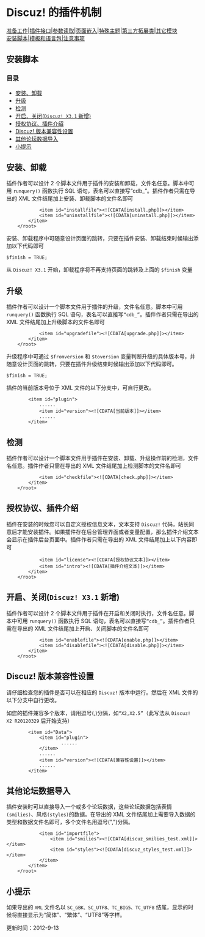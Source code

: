 # Discuz! 的插件机制
[准备工作](?ac=document&page=dev_plugin)|[插件接口](?ac=document&page=plugin_module)|[参数读取](?ac=document&page=plugin_vars)|[页面嵌入](?ac=document&page=plugin_hook)|[特殊主题](?ac=document&page=plugin_specialthread)|[第三方拓展类](?ac=document&page=plugin_classes)|[其它模块](?ac=document&page=plugin_other_module)  
[安装脚本](?ac=document&page=plugin_install)|[模板和语言包](?ac=document&page=plugin_language)|[注意事项](?ac=document&page=plugin_notice)

## 安装脚本
### 目录
- [安装、卸载](?ac=document&page=plugin_install#.E5.AE.89.E8.A3.85.E3.80.81.E5.8D.B8.E8.BD.BD)
- [升级](?ac=document&page=plugin_install#.E5.8D.87.E7.BA.A7)
- [检测](?ac=document&page=plugin_install#.E6.A3.80.E6.B5.8B)
- [开启、关闭(`Discuz! X3.1` 新增)](?ac=document&page=plugin_install#.BF.AA.C6.F4.A1.A2.B9.D8.B1.D5)
- [授权协议、插件介绍](?ac=document&page=plugin_install#.E6.8E.88.E6.9D.83.E5.8D.8F.E8.AE.AE.E3.80.81.E6.8F.92.E4.BB.B6.E4.BB.8B.E7.BB.8D)
- [Discuz! 版本兼容性设置](?ac=document&page=plugin_install#Discuz.21_.E7.89.88.E6.9C.AC.E5.85.BC.E5.AE.B9.E6.80.A7.E8.AE.BE.E7.BD.AE)
- [其他论坛数据导入](?ac=document&page=plugin_install#.E5.85.B6.E4.BB.96.E8.AE.BA.E5.9D.9B.E6.95.B0.E6.8D.AE.E5.AF.BC.E5.85.A5)
- [小提示](?ac=document&page=plugin_install#.E5.B0.8F.E6.8F.90.E7.A4.BA)

## 安装、卸载
插件作者可以设计 2 个脚本文件用于插件的安装和卸载，文件名任意。脚本中可用 `runquery()` 函数执行 SQL 语句，表名可以直接写“cdb_”。插件作者只需在导出的 XML 文件结尾加上安装、卸载脚本的文件名即可 


```
            <item id="installfile"><![CDATA[install.php]]></item>
            <item id="uninstallfile"><![CDATA[uninstall.php]]></item>
        </item>
    </root>

```
安装、卸载程序中可随意设计页面的跳转，只要在插件安装、卸载结束时候输出添加以下代码即可 


```
$finish = TRUE;
```
从 `Discuz! X3.1` 开始，卸载程序将不再支持页面的跳转及上面的 `$finish` 变量

## 升级
插件作者可以设计一个脚本文件用于插件的升级，文件名任意。脚本中可用 `runquery()` 函数执行 SQL 语句，表名可以直接写`“cdb_”`。插件作者只需在导出的 XML 文件结尾加上升级脚本的文件名即可 


```
            <item id="upgradefile"><![CDATA[upgrade.php]]></item>
        </item>
    </root>

```
升级程序中可通过 `$fromversion` 和 `$toversion` 变量判断升级的具体版本号，并随意设计页面的跳转，只要在插件升级结束时候输出添加以下代码即可。 


```
$finish = TRUE;
```
插件的当前版本号位于 XML 文件的以下分支中，可自行更改。 


```
        <item id="plugin">
            ......
            <item id="version"><![CDATA[当前版本]]></item>
            ......
        </item>

```
## 检测
插件作者可以设计一个脚本文件用于插件在安装、卸载、升级操作前的检测，文件名任意。插件作者只需在导出的 XML 文件结尾加上检测脚本的文件名即可 


```
            <item id="checkfile"><![CDATA[check.php]]></item>
        </item>
    </root>

```
## 授权协议、插件介绍
插件在安装的时候您可以自定义授权信息文本，文本支持 `Discuz!` 代码，站长同意后才能安装插件。如果插件存在后台管理界面或者变量配置，那么插件介绍文本会显示在插件后台页面中。插件作者只需在导出的 XML 文件结尾加上以下内容即可 


```
            <item id="license"><![CDATA[授权协议文本]]></item>
            <item id="intro"><![CDATA[插件介绍文本]]></item>
        </item>
    </root>

```
## 开启、关闭(`Discuz! X3.1` 新增)
插件作者可以设计 2 个脚本文件用于插件在开启和关闭时执行，文件名任意。脚本中可用 `runquery()` 函数执行 SQL 语句，表名可以直接写`“cdb_”`。插件作者只需在导出的 XML 文件结尾加上开启、关闭脚本的文件名即可 


```
            <item id="enablefile"><![CDATA[enable.php]]></item>
            <item id="disablefile"><![CDATA[disable.php]]></item>
        </item>
    </root>

```
## Discuz! 版本兼容性设置
请仔细检查您的插件是否可以在相应的 `Discuz!` 版本中运行。然后在 XML 文件的以下分支中自行更改。 

如您的插件兼容多个版本，请用逗号(,)分隔，如`“X2,X2.5”`（此写法从 `Discuz! X2 R20120329` 后开始支持） 


```
        <item id="Data">
            <item id="plugin">
                    ......
            </item>
            ......
            <item id="version"><![CDATA[兼容性设置]]></item>
            ......
        </item>

```
## 其他论坛数据导入
插件安装时可以直接导入一个或多个论坛数据，这些论坛数据包括表情`(smilies)`、风格`(styles)`的数据。在导出的 XML 文件结尾加上需要导入数据的类型和数据文件名即可，多个文件名用逗号(",")分隔。 


```
            <item id="importfile">
                <item id="smilies"><![CDATA[discuz_smilies_test.xml]]></item>
                <item id="styles"><![CDATA[discuz_styles_test.xml]]></item>
            </item>
        </item>
    </root>

```
## 小提示
如果导出的 `XML` 文件名以 `SC_GBK、SC_UTF8、TC_BIG5、TC_UTF8` 结尾，显示的时候将直接显示为“简体”、“繁体”、“UTF8”等字样。 

更新时间：2012-9-13

